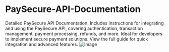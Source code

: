 # PaySecure-API-Documentation
Detailed PaySecure API Documentation. Includes instructions for integrating and using the PaySecure API, covering authentication, transaction management, payment processing, refunds, and more. Ideal for developers to implement secure payment solutions. View the full guide for quick integration and advanced features.
![image](https://github.com/user-attachments/assets/fafa613a-9440-4233-9876-121a7160e5f7)
